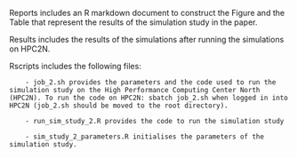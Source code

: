 Reports includes an R markdown document to construct the Figure and the Table that represent the results of the simulation study in the paper.

Results includes the results of the simulations after running the simulations on HPC2N.

Rscripts includes the following files:
        
        - job_2.sh provides the parameters and the code used to run the simulation study on the High Performance Computing Center North (HPC2N). To run the code on HPC2N: sbatch job_2.sh when logged in into HPC2N (job_2.sh should be moved to the root directory).
        
        - run_sim_study_2.R provides the code to run the simulation study
        
        - sim_study_2_parameters.R initialises the parameters of the simulation study.



